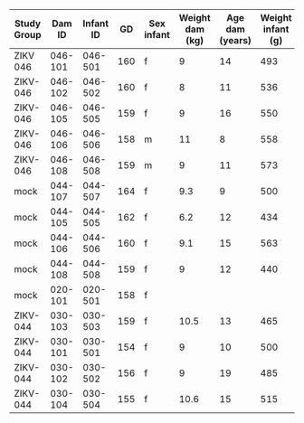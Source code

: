 
| Study Group | Dam ID | Infant ID | GD | Sex infant | Weight dam (kg)| Age dam (years) | Weight infant (g) | HC (mm) | BPD (mm) | Apgar 1 | Apgar 5 | Apgar 10 |
| --- | --- | --- | --- | --- | --- | --- | --- | --- | --- | --- | --- | --- |
| ZIKV 046 | 046-101 | 046-501 | 160 | f | 9 | 14 | 493 |	191 | 50 | | 8 | 8 |
| ZIKV-046 | 046-102 | 046-502 | 160 | f | 8 | 11 | 536 | 199 | 51.5 | 4 | 10 | 9 |
| ZIKV-046 | 046-105 | 046-505 | 159 | f | 9 | 16 | 550 |	191 | 50 | 4 | 8 | 8 |
| ZIKV-046 | 046-106 | 046-506 | 158 | m | 11 |	8	| 558 |	197 |	52.9 | 7 |9.5 | 9.5 |
| ZIKV-046 | 046-108 | 046-508 | 159 | m | 9 | 11 |	573 |	199.3 |	55 | 8 | 10 | 9 |
| mock | 044-107 | 044-507 | 164 | f | 9.3 |	9 |	500 |	193 |	49 | 4 | 7 | 9 |
| mock | 044-105 | 044-505 | 162 | f | 6.2 | 12 | 434 |	184 |	49 | 4 | 5 | 8 |
| mock | 044-106 | 044-506 | 160 | f | 9.1 | 15 |	563 |	202 |	52 | 8 | 8 | 8 |
| mock | 044-108 | 044-508 | 159 | f | 9 | 12 | 440 |	198 |	49.5 |			
| mock | 020-101 | 020-501 | 158 | f | | | | | | 7 | 9 | 10 |
| ZIKV-044 | 030-103 | 030-503 | 159 | f | 10.5 | 13 | 465 | 197 | 51 |			
| ZIKV-044 | 030-101 | 030-501 | 154 | f | 9 | 10 | 500 | 190 | 49 |			
| ZIKV-044 | 030-102 | 030-502 | 156 | f | 9 | 19 | 485 |	197 |	50 |			
| ZIKV-044 | 030-104 | 030-504 | 155 | f | 10.6 | 15 | 515 | 204 | 52 |	
